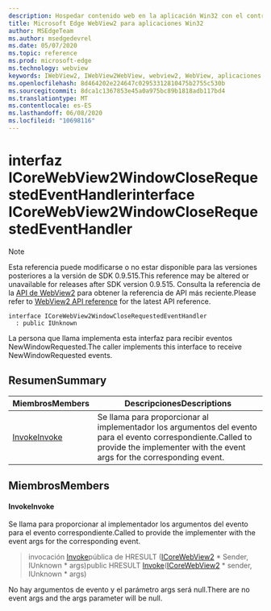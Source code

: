```yaml
---
description: Hospedar contenido web en la aplicación Win32 con el control Microsoft Edge WebView2
title: Microsoft Edge WebView2 para aplicaciones Win32
author: MSEdgeTeam
ms.author: msedgedevrel
ms.date: 05/07/2020
ms.topic: reference
ms.prod: microsoft-edge
ms.technology: webview
keywords: IWebView2, IWebView2WebView, webview2, WebView, aplicaciones Win32, Win32, Edge, ICoreWebView2, ICoreWebView2Controller, control de explorador, HTML Edge
ms.openlocfilehash: 8d464202e224647c02953312810475b2755c530b
ms.sourcegitcommit: 8dca1c1367853e45a0a975bc89b1818adb117bd4
ms.translationtype: MT
ms.contentlocale: es-ES
ms.lasthandoff: 06/08/2020
ms.locfileid: "10698116"
---
```

# <span data-ttu-id="bf826-104">interfaz ICoreWebView2WindowCloseRequestedEventHandler</span><span class="sxs-lookup"><span data-stu-id="bf826-104">interface ICoreWebView2WindowCloseRequestedEventHandler</span></span> 

> [!NOTE]
> <span data-ttu-id="bf826-105">Esta referencia puede modificarse o no estar disponible para las versiones posteriores a la versión de SDK 0.9.515.</span><span class="sxs-lookup"><span data-stu-id="bf826-105">This reference may be altered or unavailable for releases after SDK version 0.9.515.</span></span> <span data-ttu-id="bf826-106">Consulta la referencia de la [API de WebView2](../../../webview2-api-reference.md) para obtener la referencia de API más reciente.</span><span class="sxs-lookup"><span data-stu-id="bf826-106">Please refer to [WebView2 API reference](../../../webview2-api-reference.md) for the latest API reference.</span></span>

```
interface ICoreWebView2WindowCloseRequestedEventHandler
  : public IUnknown
```

<span data-ttu-id="bf826-107">La persona que llama implementa esta interfaz para recibir eventos NewWindowRequested.</span><span class="sxs-lookup"><span data-stu-id="bf826-107">The caller implements this interface to receive NewWindowRequested events.</span></span>

## <span data-ttu-id="bf826-108">Resumen</span><span class="sxs-lookup"><span data-stu-id="bf826-108">Summary</span></span>

 <span data-ttu-id="bf826-109">Miembros</span><span class="sxs-lookup"><span data-stu-id="bf826-109">Members</span></span>                        | <span data-ttu-id="bf826-110">Descripciones</span><span class="sxs-lookup"><span data-stu-id="bf826-110">Descriptions</span></span>
--------------------------------|---------------------------------------------
[<span data-ttu-id="bf826-111">Invoke</span><span class="sxs-lookup"><span data-stu-id="bf826-111">Invoke</span></span>](#invoke) | <span data-ttu-id="bf826-112">Se llama para proporcionar al implementador los argumentos del evento para el evento correspondiente.</span><span class="sxs-lookup"><span data-stu-id="bf826-112">Called to provide the implementer with the event args for the corresponding event.</span></span>

## <span data-ttu-id="bf826-113">Miembros</span><span class="sxs-lookup"><span data-stu-id="bf826-113">Members</span></span>

#### <span data-ttu-id="bf826-114">Invoke</span><span class="sxs-lookup"><span data-stu-id="bf826-114">Invoke</span></span> 

<span data-ttu-id="bf826-115">Se llama para proporcionar al implementador los argumentos del evento para el evento correspondiente.</span><span class="sxs-lookup"><span data-stu-id="bf826-115">Called to provide the implementer with the event args for the corresponding event.</span></span>

> <span data-ttu-id="bf826-116">invocación [Invoke](#invoke)pública de HRESULT ([ICoreWebView2](icorewebview2.md) \* Sender, IUnknown \* args)</span><span class="sxs-lookup"><span data-stu-id="bf826-116">public HRESULT [Invoke](#invoke)([ICoreWebView2](icorewebview2.md) \* sender, IUnknown \* args)</span></span>

<span data-ttu-id="bf826-117">No hay argumentos de evento y el parámetro args será null.</span><span class="sxs-lookup"><span data-stu-id="bf826-117">There are no event args and the args parameter will be null.</span></span>

